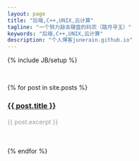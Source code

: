 ```yaml
---
layout: page
title: "后端,C++,UNIX,云计算"
tagline: "一个努力敲击键盘的码农（踏月寻玉）"
keywords: "后端,C++,UNIX,云计算"
description: "个人博客junerain.github.io"
---
```

{% include JB/setup %}

<p>&nbsp;</p>
{% for post in site.posts %}
  <h3><a href="{{ BASE_PATH }}{{ post.url }}">{{ post.title }}</a></h3>
  <div style="color: #999;font-size: 14px;line-height: 1.6em;">{{ post.excerpt }}</div>
  <p>&nbsp;</p>
{% endfor %}
